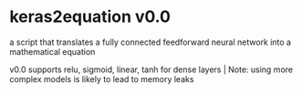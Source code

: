 # keras2equation v0.0
a script that translates a fully connected feedforward neural network into a mathematical equation

v0.0
supports relu, sigmoid, linear, tanh for dense layers | Note: using more complex models is likely to lead to memory leaks
